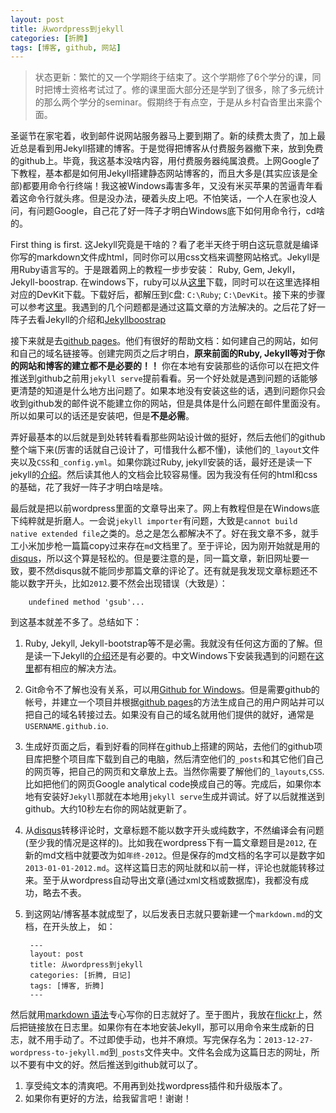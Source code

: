 ```yaml
---
layout: post
title: 从wordpress到jekyll
categories: [折腾]
tags: [博客, github, 网站]
---
```

>状态更新：繁忙的又一个学期终于结束了。这个学期修了6个学分的课，同时把博士资格考试过了。修的课里面大部分还是学到了很多，除了多元统计的那么两个学分的seminar。假期终于有点空，于是从乡村旮沓里出来露个面。

圣诞节在家宅着，收到邮件说网站服务器马上要到期了。新的续费太贵了，加上最近总是看到用Jekyll搭建的博客。于是觉得把博客从付费服务器撤下来，放到免费的github上。毕竟，我这基本没啥内容，用付费服务器纯属浪费。上网Google了下教程，基本都是如何用Jekyll搭建静态网站博客的，而且大多是(其实应该是全部)都要用命令行终端！我这被Windows毒害多年，又没有米买苹果的苦逼青年看着这命令行就头疼。但是没办法，硬着头皮上吧。不怕笑话，一个人在家也没人问，有问题Google，自己花了好一阵子才明白Windows底下如何用命令行，cd啥的。

First thing is first. 这Jekyll究竟是干啥的？看了老半天终于明白这玩意就是编译你写的markdown文件成html，同时你可以用css文档来调整网站格式。Jekyll是用Ruby语言写的。于是跟着网上的教程一步步安装： Ruby, Gem, Jekyll， Jekyll-boostrap. 在windows下，ruby可以从[这里](http://rubyinstaller.org/downloads/)下载，同时可以在这里选择相对应的DevKit下载。下载好后，都解压到`C`盘: `C:\Ruby`; `C:\DevKit`。接下来的步骤可以参考[这里](http://blog.jsfor.com/skill/2013/09/07/jekyll-local-structures-notes/)。我遇到的几个问题都是通过这篇文章的方法解决的。之后花了好一阵子去看Jekyll的介绍和[Jekyllboostrap](http://jekyllbootstrap.com/)

接下来就是去[github pages](http://pages.github.com/)。他们有很好的帮助文档：如何建自己的网站，如何和自己的域名链接等。创建完网页之后才明白，**原来前面的Ruby, Jekyll等对于你的网站和博客的建立都不是必要的！！** 你在本地有安装那些的话你可以在把文件推送到github之前用`jekyll serve`提前看看。另一个好处就是遇到问题的话能够更清楚的知道是什么地方出问题了。如果本地没有安装这些的话，遇到问题你只会收到github发的邮件说不能建立你的网站，但是具体是什么问题在邮件里面没有。所以如果可以的话还是安装吧，但是**不是必需**。

弄好最基本的以后就是到处转转看看那些网站设计做的挺好，然后去他们的github整个端下来(厉害的话就自己设计了，可惜我什么都不懂)，读他们的`_layout`文件夹以及`CSS`和`_config.yml`。如果你跳过Ruby, jekyll安装的话，最好还是读一下jekyll的[介绍](http://jekyllbootstrap.com/lessons/jekyll-introduction.html)。然后读其他人的文档会比较容易懂。因为我没有任何的html和css的基础，花了我好一阵子才明白啥是啥。

最后就是把以前wordpress里面的文章导出来了。网上有教程但是在Windows底下纯粹就是折磨人。一会说`jekyll importer`有问题，大致是`cannot build native extended file`之类的。总之是怎么都解决不了。好在我文章不多，就手工小米加步枪一篇篇copy过来存在`md`文档里了。至于评论，因为刚开始就是用的[disqus](http://disqus.com/)，所以这个算是轻松的。但是要注意的是，同一篇文章，新旧网址要一致，要不然disqus就不能同步那篇文章的评论了。还有就是我发现文章标题还不能以数字开头，比如`2012`.要不然会出现错误（大致是）：

		undefined method 'gsub'... 

到这基本就差不多了。总结如下：

1. Ruby, Jekyll, Jekyll-bootstrap等不是必需。我就没有任何这方面的了解。但是读一下Jekyll的[介绍](http://jekyllbootstrap.com/lessons/jekyll-introduction.html)还是有必要的。中文Windows下安装我遇到的问题在[这里](http://blog.jsfor.com/skill/2013/09/07/jekyll-local-structures-notes/)都有相应的解决方法。
2. Git命令不了解也没有关系，可以用[Github for Windows](http://windows.github.com)。但是需要github的帐号，并建立一个项目并根据[github pages](http://pages.github.com/)的方法生成自己的用户网站并可以把自己的域名转接过去。如果没有自己的域名就用他们提供的就好，通常是`USERNAME.github.io`.
3. 生成好页面之后，看到好看的同样在github上搭建的网站，去他们的github项目库把整个项目库下载到自己的电脑，然后清空他们的`_posts`和其它他们自己的网页等，把自己的网页和文章放上去。当然你需要了解他们的`_layouts`,`CSS`. 比如把他们的网页Google analytical code换成自己的等。完成后，如果你本地有安装好`Jekyll`那就在本地用`jekyll serve`生成并调试。好了以后就推送到github。大约10秒左右你的网站就更新了。
4. 从[disqus](http://disqus.com/)转移评论时，文章标题不能以数字开头或纯数字，不然编译会有问题(至少我的情况是这样的)。比如我在wordpress下有一篇文章题目是`2012`, 在新的md文档中就要改为如`年终-2012`。但是保存的md文档的名字可以是数字如`2013-01-01-2012.md`。这样这篇日志的网址就和以前一样，评论也就能转移过来。至于从wordpress自动导出文章(通过xml文档或数据库)，我都没有成功，略去不表。
5. 到这网站/博客基本就成型了，以后发表日志就只要新建一个`markdown.md`的文档，在开头放上， 如：

		---
		layout: post
		title: 从wordpress到jekyll
		categories: [折腾, 日记]
		tags: [博客, 折腾]
		---
然后就用[markdown 语法](http://wowubuntu.com/markdown/#p)专心写你的日志就好了。至于图片，我放在[flickr](http://flickr.com)上，然后把链接放在日志里。如果你有在本地安装Jekyll，那可以用命令来生成新的日志，就不用手动了。不过即使手动，也并不麻烦。写完保存名为：`2013-12-27-wordpress-to-jekyll.md`到`_posts`文件夹中。文件名会成为这篇日志的网址，所以不要有中文的好。然后推送到github就可以了。
1. 享受纯文本的清爽吧。不用再到处找wordpress插件和升级版本了。
2. 如果你有更好的方法，给我留言吧！谢谢！